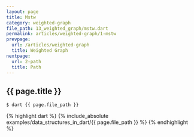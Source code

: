 ```yaml
---
layout: page
title: Mstw
category: weighted-graph
file_path: 13_weighted_graph/mstw.dart
permalink: articles/weighted-graph/1-mstw
prevpage:
  url: /articles/weighted-graph
  title: Weighted Graph
nextpage:
  url: 2-path
  title: Path
---
```


## {{ page.title }}

```terminal
$ dart {{ page.file_path }}
```      


{% highlight dart %}
{% include_absolute examples/data_structures_in_dart/{{ page.file_path }} %}
{% endhighlight %}      
